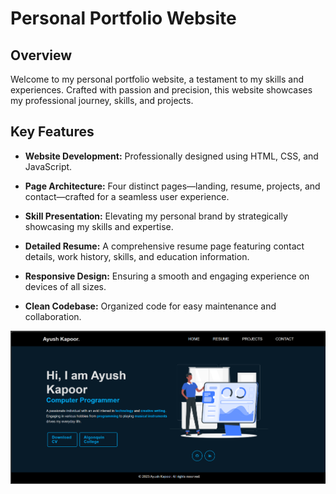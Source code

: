 # Personal Portfolio Website

## Overview

Welcome to my personal portfolio website, a testament to my skills and experiences. Crafted with passion and precision, this website showcases my professional journey, skills, and projects.

## Key Features

- **Website Development:** Professionally designed using HTML, CSS, and JavaScript.

- **Page Architecture:** Four distinct pages—landing, resume, projects, and contact—crafted for a seamless user experience.

- **Skill Presentation:** Elevating my personal brand by strategically showcasing my skills and expertise.

- **Detailed Resume:** A comprehensive resume page featuring contact details, work history, skills, and education information.

- **Responsive Design:** Ensuring a smooth and engaging experience on devices of all sizes.

- **Clean Codebase:** Organized code for easy maintenance and collaboration.

![Logo](Images/Landing%20Page.png)
